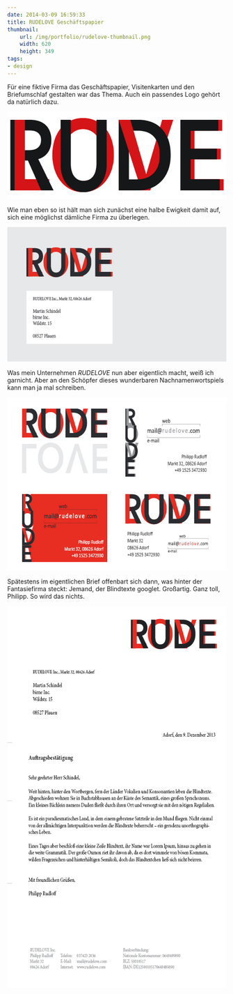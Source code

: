 ```yaml
---
date: 2014-03-09 16:59:33
title: RUDELOVE Geschäftspapier
thumbnail:
    url: /img/portfolio/rudelove-thumbnail.png
    width: 620
    height: 349
tags:
- design
---
```

Für eine fiktive Firma das Geschäftspapier, Visitenkarten und den Briefumschlaf gestalten war das Thema. Auch ein passendes Logo gehört da natürlich dazu.

<img src="/img/portfolio/rudelove-logo.png" alt="RUDELOVE Logo" width="620" height="200">

Wie man eben so ist hält man sich zunächst eine halbe Ewigkeit damit auf, sich eine möglichst dämliche Firma zu überlegen.

<img src="/img/portfolio/rudelove-letterhead.png" alt="RUDELOVE Briefbogen" width="620" height="309">

Was mein Unternehmen _RUDELOVE_ nun aber eigentlich macht, weiß ich garnicht. Aber an den Schöpfer dieses wunderbaren Nachnamenwortspiels kann man ja mal schreiben.

<img src="/img/portfolio/rudelove-business-card.png" alt="RUDELOVE Visitenkarte]" width="620" height="397">

Spätestens im eigentlichen Brief offenbart sich dann, was hinter der Fantasiefirma steckt: Jemand, der Blindtexte googlet. Großartig. Ganz toll, Philipp. So wird das nichts.

<img src="/img/portfolio/rudelove-stationary.png" alt="RUDELOVE Briefpapier" width="620" height="877">
